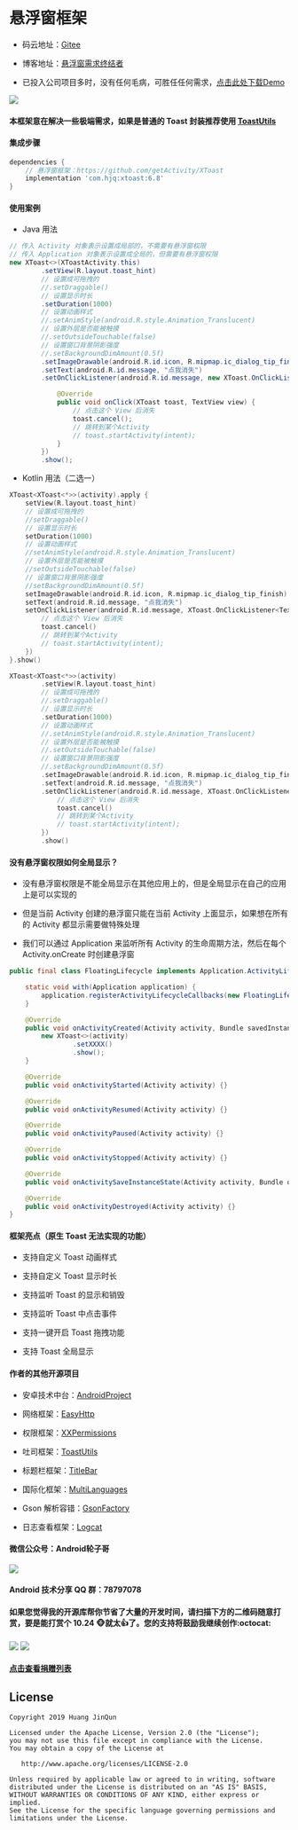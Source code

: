 # 悬浮窗框架

* 码云地址：[Gitee](https://gitee.com/getActivity/XToast)

* 博客地址：[悬浮窗需求终结者](https://www.jianshu.com/p/247d705b87b6)

* 已投入公司项目多时，没有任何毛病，可胜任任何需求，[点击此处下载Demo](XToast.apk)

![](XToast.gif)

#### 本框架意在解决一些极端需求，如果是普通的 Toast 封装推荐使用 [ToastUtils](https://github.com/getActivity/ToastUtils)

#### 集成步骤

```groovy
dependencies {
    // 悬浮窗框架：https://github.com/getActivity/XToast
    implementation 'com.hjq:xtoast:6.8'
}
```

#### 使用案例

* Java 用法

```java
// 传入 Activity 对象表示设置成局部的，不需要有悬浮窗权限
// 传入 Application 对象表示设置成全局的，但需要有悬浮窗权限
new XToast<>(XToastActivity.this)
        .setView(R.layout.toast_hint)
        // 设置成可拖拽的
        //.setDraggable()
        // 设置显示时长
        .setDuration(1000)
        // 设置动画样式
        //.setAnimStyle(android.R.style.Animation_Translucent)
        // 设置外层是否能被触摸
        //.setOutsideTouchable(false)
        // 设置窗口背景阴影强度
        //.setBackgroundDimAmount(0.5f)
        .setImageDrawable(android.R.id.icon, R.mipmap.ic_dialog_tip_finish)
        .setText(android.R.id.message, "点我消失")
        .setOnClickListener(android.R.id.message, new XToast.OnClickListener<TextView>() {

            @Override
            public void onClick(XToast toast, TextView view) {
                // 点击这个 View 后消失
                toast.cancel();
                // 跳转到某个Activity
                // toast.startActivity(intent);
            }
        })
        .show();
```

* Kotlin 用法（二选一）

```kotlin
XToast<XToast<*>>(activity).apply {
    setView(R.layout.toast_hint)
    // 设置成可拖拽的
    //setDraggable()
    // 设置显示时长
    setDuration(1000)
    // 设置动画样式
    //setAnimStyle(android.R.style.Animation_Translucent)
    // 设置外层是否能被触摸
    //setOutsideTouchable(false)
    // 设置窗口背景阴影强度
    //setBackgroundDimAmount(0.5f)
    setImageDrawable(android.R.id.icon, R.mipmap.ic_dialog_tip_finish)
    setText(android.R.id.message, "点我消失")
    setOnClickListener(android.R.id.message, XToast.OnClickListener<TextView?> { toast: XToast<*>, view: TextView? ->
        // 点击这个 View 后消失
        toast.cancel()
        // 跳转到某个Activity
        // toast.startActivity(intent);
    })
}.show()
```

```kotlin
XToast<XToast<*>>(activity)
        .setView(R.layout.toast_hint)
        // 设置成可拖拽的
        //.setDraggable()
        // 设置显示时长
        .setDuration(1000)
        // 设置动画样式
        //.setAnimStyle(android.R.style.Animation_Translucent)
        // 设置外层是否能被触摸
        //.setOutsideTouchable(false)
        // 设置窗口背景阴影强度
        //.setBackgroundDimAmount(0.5f)
        .setImageDrawable(android.R.id.icon, R.mipmap.ic_dialog_tip_finish)
        .setText(android.R.id.message, "点我消失")
        .setOnClickListener(android.R.id.message, XToast.OnClickListener<TextView?> { toast: XToast<*>, view: TextView? ->
            // 点击这个 View 后消失
            toast.cancel()
            // 跳转到某个Activity
            // toast.startActivity(intent);
        })
        .show()
```

#### 没有悬浮窗权限如何全局显示？

* 没有悬浮窗权限是不能全局显示在其他应用上的，但是全局显示在自己的应用上是可以实现的

* 但是当前 Activity 创建的悬浮窗只能在当前 Activity 上面显示，如果想在所有的 Activity 都显示需要做特殊处理

* 我们可以通过 Application 来监听所有 Activity 的生命周期方法，然后在每个 Activity.onCreate 时创建悬浮窗

```java
public final class FloatingLifecycle implements Application.ActivityLifecycleCallbacks {

    static void with(Application application) {
        application.registerActivityLifecycleCallbacks(new FloatingLifecycle());
    }

    @Override
    public void onActivityCreated(Activity activity, Bundle savedInstanceState) {
        new XToast<>(activity)
                .setXXXX()
                .show();
    }

    @Override
    public void onActivityStarted(Activity activity) {}

    @Override
    public void onActivityResumed(Activity activity) {}

    @Override
    public void onActivityPaused(Activity activity) {}

    @Override
    public void onActivityStopped(Activity activity) {}

    @Override
    public void onActivitySaveInstanceState(Activity activity, Bundle outState) {}

    @Override
    public void onActivityDestroyed(Activity activity) {}
}
```

#### 框架亮点（原生 Toast 无法实现的功能）

* 支持自定义 Toast 动画样式

* 支持自定义 Toast 显示时长

* 支持监听 Toast 的显示和销毁

* 支持监听 Toast 中点击事件

* 支持一键开启 Toast 拖拽功能

* 支持 Toast 全局显示

#### 作者的其他开源项目

* 安卓技术中台：[AndroidProject](https://github.com/getActivity/AndroidProject)

* 网络框架：[EasyHttp](https://github.com/getActivity/EasyHttp)

* 权限框架：[XXPermissions](https://github.com/getActivity/XXPermissions)

* 吐司框架：[ToastUtils](https://github.com/getActivity/ToastUtils)

* 标题栏框架：[TitleBar](https://github.com/getActivity/TitleBar)

* 国际化框架：[MultiLanguages](https://github.com/getActivity/MultiLanguages)

* Gson 解析容错：[GsonFactory](https://github.com/getActivity/GsonFactory)

* 日志查看框架：[Logcat](https://github.com/getActivity/Logcat)

#### 微信公众号：Android轮子哥

![](https://raw.githubusercontent.com/getActivity/Donate/master/picture/official_ccount.png)

#### Android 技术分享 QQ 群：78797078

#### 如果您觉得我的开源库帮你节省了大量的开发时间，请扫描下方的二维码随意打赏，要是能打赏个 10.24 :monkey_face:就太:thumbsup:了。您的支持将鼓励我继续创作:octocat:

![](https://raw.githubusercontent.com/getActivity/Donate/master/picture/pay_ali.png) ![](https://raw.githubusercontent.com/getActivity/Donate/master/picture/pay_wechat.png)

#### [点击查看捐赠列表](https://github.com/getActivity/Donate)

## License

```text
Copyright 2019 Huang JinQun

Licensed under the Apache License, Version 2.0 (the "License");
you may not use this file except in compliance with the License.
You may obtain a copy of the License at

   http://www.apache.org/licenses/LICENSE-2.0

Unless required by applicable law or agreed to in writing, software
distributed under the License is distributed on an "AS IS" BASIS,
WITHOUT WARRANTIES OR CONDITIONS OF ANY KIND, either express or implied.
See the License for the specific language governing permissions and
limitations under the License.
```
